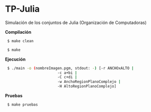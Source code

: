 # TP-Julia

Simulación de los conjuntos de Julia (Organización de Computadoras)

**Compilación**

```bash
 $ make clean

 $ make
```

**Ejecución**

```bash
 $ ./main -o (nombreImagen.pgm, stdout: -) [-r ANCHOxALTO |
					    -c a+bi |
					    -C c+di | 
					    -w AnchoRegionPlanoComplejo |
					    -H AltoRegionPlanoComplejo] 
```

**Pruebas**

```bash
 $ make pruebas
```

